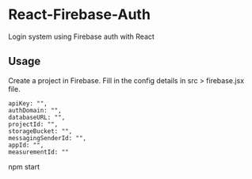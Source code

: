 # React-Firebase-Auth

Login system using Firebase auth with React

## Usage

Create a project in Firebase. Fill in the config details in src > firebase.jsx file.

```
apiKey: "",
authDomain: "",
databaseURL: "",
projectId: "",
storageBucket: "",
messagingSenderId: "",
appId: "",
measurementId: ""

```

npm start


